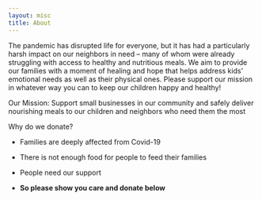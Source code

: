 ```yaml
---
layout: misc
title: About 
---
```


The pandemic has disrupted life for everyone, but it has had a particularly harsh impact on our neighbors in need – many of whom were already struggling with access to healthy and nutritious meals. We aim to provide our families with a moment of healing and hope that helps address kids’ emotional needs as well as their physical ones. Please support our mission in whatever way you can to keep our children happy and healthy!

Our Mission: Support small businesses in our community and safely deliver nourishing meals to our children and neighbors who need them the most

<article>
  <p>Why do we donate?</p>

<ul>
  <li>
    <p>Families are deeply affected from Covid-19</p>
  </li>
  <li>
    <p>There is not enough food for people to feed their families</p>
  </li>
  <li>
    <p>People need our support</p>
  </li>
  <li>
    <p><b>So please show you care and donate below</b></p>
  </li>
</ul>

</article>

